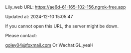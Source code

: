 Lily_web URL: https://ae6d-61-165-102-156.ngrok-free.app

Updated at: 2024-12-10 15:05:47

If you cannot open this URL, the server might be down.

Please contact: 

goley04@foxmail.com Or Wechat:GL_yeaH